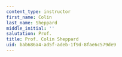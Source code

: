 ```yaml
---
content_type: instructor
first_name: Colin
last_name: Sheppard
middle_initial: ''
salutation: Prof.
title: Prof. Colin Sheppard
uid: bab686a4-ad5f-adeb-1f9d-8fae6c579de9
---
```

